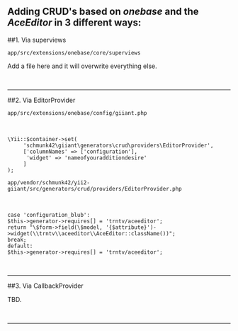 Adding CRUD's based on *onebase* and the *AceEditor* in 3 different ways:
-------------------------------------------------------------------------


##1. Via superviews


`app/src/extensions/onebase/core/superviews`


Add a file here and it will overwrite everything else.
   
<br>  
   
---

##2. Via EditorProvider


`app/src/extensions/onebase/config/giiant.php`

<br>

    \Yii::$container->set(        
         'schmunk42\giiant\generators\crud\providers\EditorProvider',        
         ['columnNames' => ['configuration'],       
          'widget' => 'nameofyouradditiondesire'        
         ]
    );

`app/vendor/schmunk42/yii2-giiant/src/generators/crud/providers/EditorProvider.php`

<br>

    case 'configuration_blub':
    $this->generator->requires[] = 'trntv/aceeditor';
    return "\$form->field(\$model, '{$attribute}')->widget(\\trntv\\aceeditor\\AceEditor::className())";
    break;
    default:
    $this->generator->requires[] = 'trntv/aceeditor';
    
<br>

---
   
##3. Via CallbackProvider 
  
TBD.

<br>

---
